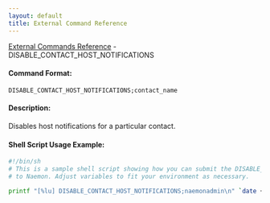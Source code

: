 ```yaml
---
layout: default
title: External Command Reference
---
```


<!--
************************************************
* AUTO GENERATED PAGE - USE ./update SCRIPT
************************************************
-->

<span class="glyphicon glyphicon-arrow-up"></span><a href="index.html"> External Commands Reference</a> - DISABLE_CONTACT_HOST_NOTIFICATIONS<br>


#### Command Format:

`DISABLE_CONTACT_HOST_NOTIFICATIONS;contact_name`

#### Description:

Disables host notifications for a particular contact.

#### Shell Script Usage Example:

```sh
#!/bin/sh
# This is a sample shell script showing how you can submit the DISABLE_CONTACT_HOST_NOTIFICATIONS command
# to Naemon. Adjust variables to fit your environment as necessary.

printf "[%lu] DISABLE_CONTACT_HOST_NOTIFICATIONS;naemonadmin\n" `date +%s` > /var/lib/naemon/naemon.cmd
```



